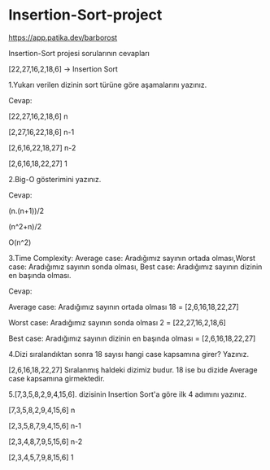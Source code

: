 # Insertion-Sort-project

https://app.patika.dev/barborost

Insertion-Sort projesi sorularının cevapları

[22,27,16,2,18,6] -> Insertion Sort

1.Yukarı verilen dizinin sort türüne göre aşamalarını yazınız.

Cevap:

[22,27,16,2,18,6] n

[2,27,16,22,18,6] n-1

[2,6,16,22,18,27] n-2

[2,6,16,18,22,27] 1


2.Big-O gösterimini yazınız.

Cevap:

 (n.(n+1))/2
 
 (n^2+n)/2
 
 O(n^2)
 
 
3.Time Complexity: Average case: Aradığımız sayının ortada olması,Worst case: Aradığımız sayının sonda olması, Best case: Aradığımız sayının dizinin en başında olması.



Cevap:


Average case: Aradığımız sayının ortada olması 18 = [2,6,16,18,22,27]

Worst case: Aradığımız sayının sonda olması 2 = [22,27,16,2,18,6]

Best case: Aradığımız sayının dizinin en başında olması = [2,6,16,18,22,27]





4.Dizi sıralandıktan sonra 18 sayısı hangi case kapsamına girer? Yazınız.


[2,6,16,18,22,27] Sıralanmış haldeki dizimiz budur. 18 ise bu dizide Average case kapsamına girmektedir.





5.[7,3,5,8,2,9,4,15,6]. dizisinin Insertion Sort'a göre ilk 4 adımını yazınız.


[7,3,5,8,2,9,4,15,6] n

[2,3,5,8,7,9,4,15,6] n-1

[2,3,4,8,7,9,5,15,6] n-2

[2,3,4,5,7,9,8,15,6] 1









